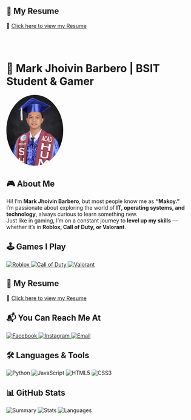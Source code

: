 ## 📄 My Resume  
📌 [Click here to view my Resume](https://jhoivin769-collab.github.io/Mark-Jhoivin-Barbero/)

<br> <br/>


# 👾 Mark Jhoivin Barbero | BSIT Student & Gamer  

<img src="https://raw.githubusercontent.com/jhoivin769-collab/Mark-Jhoivin-Barbero/refs/heads/main/profile.jpeg" alt="Profile Pic" width="150" style="border-radius: 50%;"/>



## 🎮 About Me  

Hi! I’m **Mark Jhoivin Barbero**, but most people know me as **“Makoy.”**  
I’m passionate about exploring the world of **IT, operating systems, and technology**, always curious to learn something new.  
Just like in gaming, I’m on a constant journey to **level up my skills** — whether it’s in **Roblox, Call of Duty, or Valorant**.



## 🕹️ Games I Play
<a href="https://www.roblox.com/" target="_blank">  
  <img src="https://upload.wikimedia.org/wikipedia/commons/1/1b/Roblox_logo_2022.svg" alt="Roblox" width="100"/>  
</a>  
<a href="https://www.callofduty.com/" target="_blank">  
  <img src="https://upload.wikimedia.org/wikipedia/commons/2/20/Call_of_Duty_logo.svg" alt="Call of Duty" width="120"/>  
</a>  
<a href="https://playvalorant.com/" target="_blank">  
  <img src="https://upload.wikimedia.org/wikipedia/commons/2/2a/Valorant_logo.svg" alt="Valorant" width="100"/>  
</a>



## 📄 My Resume  
📌 [Click here to view my Resume](https://jhoivin769-collab.github.io/Mark-Jhoivin-Barbero/)





## 📬 You Can Reach Me At
<p align="left">
  <a href="https://www.facebook.com/share/1CHCNbw6aj/" target="_blank">
    <img src="https://cdn-icons-png.flaticon.com/512/733/733547.png" alt="Facebook" width="40"/>
  </a>
  <a href="https://www.instagram.com/invites/contact/?utm_source=ig_contact_invite&utm_medium=copy_link&utm_content=irhm7zo" target="_blank">
    <img src="https://cdn-icons-png.flaticon.com/512/2111/2111463.png" alt="Instagram" width="40"/>
  </a>
  <a href="mailto:markjoivinbarbero@gmail.com" target="_blank">
    <img src="https://cdn-icons-png.flaticon.com/512/732/732200.png" alt="Email" width="40"/>
  </a>
</p>


## 🛠️ Languages & Tools
![Python](https://img.shields.io/badge/-Python-3776AB?logo=python&logoColor=white&style=for-the-badge)
![JavaScript](https://img.shields.io/badge/-JavaScript-F7DF1E?logo=javascript&logoColor=black&style=for-the-badge)
![HTML5](https://img.shields.io/badge/-HTML5-E34F26?logo=html5&logoColor=white&style=for-the-badge)
![CSS3](https://img.shields.io/badge/-CSS3-1572B6?logo=css3&logoColor=white&style=for-the-badge)


## 📊 GitHub Stats
![Summary](http://github-profile-summary-cards.vercel.app/api/cards/profile-details?username=jhoivin769-collab&theme=radical)
![Stats](http://github-profile-summary-cards.vercel.app/api/cards/stats?username=jhoivin769-collab&theme=radical)
![Languages](http://github-profile-summary-cards.vercel.app/api/cards/most-commit-language?username=jhoivin769-collab&theme=radical)
